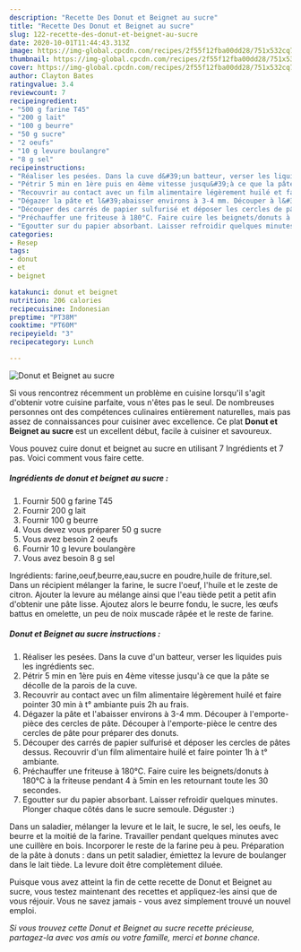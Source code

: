 ```yaml
---
description: "Recette Des Donut et Beignet au sucre"
title: "Recette Des Donut et Beignet au sucre"
slug: 122-recette-des-donut-et-beignet-au-sucre
date: 2020-10-01T11:44:43.313Z
image: https://img-global.cpcdn.com/recipes/2f55f12fba00dd28/751x532cq70/donut-et-beignet-au-sucre-photo-principale-de-la-recette.jpg
thumbnail: https://img-global.cpcdn.com/recipes/2f55f12fba00dd28/751x532cq70/donut-et-beignet-au-sucre-photo-principale-de-la-recette.jpg
cover: https://img-global.cpcdn.com/recipes/2f55f12fba00dd28/751x532cq70/donut-et-beignet-au-sucre-photo-principale-de-la-recette.jpg
author: Clayton Bates
ratingvalue: 3.4
reviewcount: 7
recipeingredient:
- "500 g farine T45"
- "200 g lait"
- "100 g beurre"
- "50 g sucre"
- "2 oeufs"
- "10 g levure boulangre"
- "8 g sel"
recipeinstructions:
- "Réaliser les pesées. Dans la cuve d&#39;un batteur, verser les liquides puis les ingrédients sec."
- "Pétrir 5 min en 1ère puis en 4ème vitesse jusqu&#39;à ce que la pâte se décolle de la parois de la cuve."
- "Recouvrir au contact avec un film alimentaire légèrement huilé et faire pointer 30 min à t° ambiante puis 2h au frais."
- "Dégazer la pâte et l&#39;abaisser environs à 3-4 mm. Découper à l&#39;emporte-pièce des cercles de pâte. Découper à l&#39;emporte-pièce le centre des cercles de pâte pour préparer des donuts."
- "Découper des carrés de papier sulfurisé et déposer les cercles de pâtes dessus. Recouvrir d&#39;un film alimentaire huilé et faire pointer 1h à t° ambiante."
- "Préchauffer une friteuse à 180°C. Faire cuire les beignets/donuts à 180°C à la friteuse pendant 4 à 5min en les retournant toute les 30 secondes."
- "Egoutter sur du papier absorbant. Laisser refroidir quelques minutes. Plonger chaque côtés dans le sucre semoule. Déguster :)"
categories:
- Resep
tags:
- donut
- et
- beignet

katakunci: donut et beignet 
nutrition: 206 calories
recipecuisine: Indonesian
preptime: "PT38M"
cooktime: "PT60M"
recipeyield: "3"
recipecategory: Lunch

---
```



![Donut et Beignet au sucre](https://img-global.cpcdn.com/recipes/2f55f12fba00dd28/751x532cq70/donut-et-beignet-au-sucre-photo-principale-de-la-recette.jpg)

Si vous rencontrez récemment un problème en cuisine lorsqu'il s'agit d'obtenir votre cuisine parfaite, vous n'êtes pas le seul. De nombreuses personnes ont des compétences culinaires entièrement naturelles, mais pas assez de connaissances pour cuisiner avec excellence. Ce plat <strong> Donut et Beignet au sucre </strong> est un excellent début, facile à cuisiner et savoureux.

<!--inarticleads1-->

Vous pouvez cuire donut et beignet au sucre en utilisant 7 Ingrédients et 7 pas. Voici comment vous faire cette.

##### Ingrédients de donut et beignet au sucre :

1. Fournir 500 g farine T45
1. Fournir 200 g lait
1. Fournir 100 g beurre
1. Vous devez vous préparer 50 g sucre
1. Vous avez besoin 2 oeufs
1. Fournir 10 g levure boulangère
1. Vous avez besoin 8 g sel


Ingrédients: farine,oeuf,beurre,eau,sucre en poudre,huile de friture,sel. Dans un récipient mélanger la farine, le sucre l&#39;oeuf, l&#39;huile et le zeste de citron. Ajouter la levure au mélange ainsi que l&#39;eau tiède petit a petit afin d&#39;obtenir une pâte lisse. Ajoutez alors le beurre fondu, le sucre, les œufs battus en omelette, un peu de noix muscade râpée et le reste de farine. 

<!--inarticleads2-->

##### Donut et Beignet au sucre instructions :

1. Réaliser les pesées. Dans la cuve d&#39;un batteur, verser les liquides puis les ingrédients sec.
1. Pétrir 5 min en 1ère puis en 4ème vitesse jusqu&#39;à ce que la pâte se décolle de la parois de la cuve.
1. Recouvrir au contact avec un film alimentaire légèrement huilé et faire pointer 30 min à t° ambiante puis 2h au frais.
1. Dégazer la pâte et l&#39;abaisser environs à 3-4 mm. Découper à l&#39;emporte-pièce des cercles de pâte. Découper à l&#39;emporte-pièce le centre des cercles de pâte pour préparer des donuts.
1. Découper des carrés de papier sulfurisé et déposer les cercles de pâtes dessus. Recouvrir d&#39;un film alimentaire huilé et faire pointer 1h à t° ambiante.
1. Préchauffer une friteuse à 180°C. Faire cuire les beignets/donuts à 180°C à la friteuse pendant 4 à 5min en les retournant toute les 30 secondes.
1. Egoutter sur du papier absorbant. Laisser refroidir quelques minutes. Plonger chaque côtés dans le sucre semoule. Déguster :)


Dans un saladier, mélanger la levure et le lait, le sucre, le sel, les oeufs, le beurre et la moitié de la farine. Travailler pendant quelques minutes avec une cuillère en bois. Incorporer le reste de la farine peu à peu. Préparation de la pâte à donuts : dans un petit saladier, émiettez la levure de boulanger dans le lait tiède. La levure doit être complètement diluée. 

<!--inarticleads1-->

<p>
Puisque vous avez atteint la fin de cette recette de Donut et Beignet au sucre, vous testez maintenant des recettes et appliquez-les ainsi que de vous réjouir. Vous ne savez jamais - vous avez simplement trouvé un nouvel emploi.
</p>

<p>
<i>Si vous trouvez cette Donut et Beignet au sucre recette précieuse, partagez-la avec vos amis ou votre famille, merci et bonne chance.</i>
</p>
